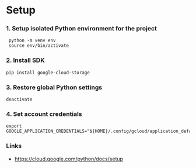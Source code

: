 # Setup

### 1. Setup isolated Python environment for the project
```
 python -m venv env
 source env/bin/activate
```
### 2. Install SDK 
```
pip install google-cloud-storage
```

### 3. Restore global Python settings
```
deactivate
```

### 4. Set account credentials
```
export GOOGLE_APPLICATION_CREDENTIALS="${HOME}/.config/gcloud/application_default_credentials.json"
```

### Links
- https://cloud.google.com/python/docs/setup


